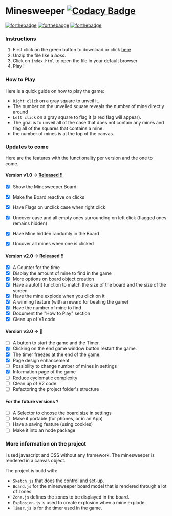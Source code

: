 # Minesweeper  [![Codacy Badge](https://api.codacy.com/project/badge/Grade/b4bffb1c4df447549abecb0274433c8f)](https://www.codacy.com/app/Sylhare/Minesweeper?utm_source=github.com&amp;utm_medium=referral&amp;utm_content=Sylhare/Minesweeper&amp;utm_campaign=Badge_Grade)

[![forthebadge](http://forthebadge.com/images/badges/built-with-love.svg)](http://forthebadge.com) [![forthebadge](http://forthebadge.com/images/badges/uses-js.svg)](http://forthebadge.com) [![forthebadge](http://forthebadge.com/images/badges/check-it-out.svg)](http://forthebadge.com) 

### Instructions

1. First click on the green button to download or click [here](https://github.com/Sylhare/Minesweeper/archive/master.zip)
2. Unzip the file like a *boss*.
3. Click on `index.html` to open the file in your default browser
4. Play !

### How to Play

Here is a quick guide on how to play the game:

- `Right click` on a gray square to unveil it.
- The number on the unveiled square reveals the number of mine directly around
- `Left click` on a gray square to flag it (a red flag will appear).
- The goal is to unveil all of the case that does not contain any mines and flag all of the squares that contains a mine.
- the number of mines is at the top of the canvas.

### Updates to come

Here are the features with the functionality per version and the one to come.

#### Version v1.0 -> [Released !!](https://github.com/Sylhare/Minesweeper/releases/tag/v1.0) 

- [X] Show the Minesweeper Board
- [X] Make the Board reactive on clicks
- [X] Have Flags on unclick case when right click
- [X] Uncover case and all empty ones surrounding on left click (flagged ones remains hidden)
- [X] Have Mine hidden randomly in the Board
- [X] Uncover all mines when one is clicked


#### Version v2.0 -> [Released !!](https://github.com/Sylhare/Minesweeper/releases/tag/v2.0)

- [X] A Counter for the time
- [X] Display the amount of mine to find in the game
- [X] More options on board object creation
- [X] Have a autofit function to match the size of the board and the size of the screen 
- [X] Have the mine explode when you click on it
- [X] A winning feature (with a reward for beating the game)
- [X] Have the number of mine to find
- [X] Document the "How to Play" section
- [X] Clean up of V1 code

#### Version v3.0 -> :construction: 

- [ ] A button to start the game and the Timer.
- [X] Clicking on the end game window button restart the game.
- [X] The timer freezes at the end of the game.
- [X] Page design enhancement
- [ ] Possibility to change number of mines in settings
- [X] Information page of the game
- [ ] Reduce cyclomatic complexity
- [ ] Clean up of V2 code
- [ ] Refactoring the project folder's structure

#### For the future versions ?

- [ ] A Selector to choose the board size in settings
- [ ] Make it portable (for phones, or in an App)
- [ ] Have a saving feature (using cookies)
- [ ] Make it into an node package

### More information on the project

I used javascript and CSS without any framework. The minesweeper is rendered in a canvas object. 

The project is build with:

- `Sketch.js` that does the control and set-up.
- `Board.js` for the minesweeper board model that is rendered through a lot of zones.
- `Zone.js` defines the zones to be displayed in the board.
- `Explosion.js` is used to create explosion when a mine explode.
- `Timer.js` is for the timer used in the game.

